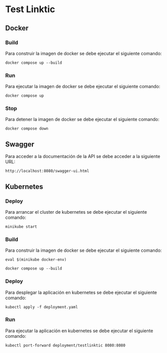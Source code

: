 # Test Linktic
## Docker
### Build
Para construir la imagen de docker se debe ejecutar el siguiente comando:

``` docker compose up --build ```

### Run
Para ejecutar la imagen de docker se debe ejecutar el siguiente comando:

``` docker compose up ```

### Stop
Para detener la imagen de docker se debe ejecutar el siguiente comando:

``` docker compose down ```
## Swagger
Para acceder a la documentación de la API se debe acceder a la siguiente URL:

``` http://localhost:8080/swagger-ui.html ```

## Kubernetes
### Deploy
Para arrancar el cluster de kubernetes se debe ejecutar el siguiente comando:

``` minikube start ```
### Build
Para construir la imagen de docker se debe ejecutar el siguiente comando:

``` eval $(minikube docker-env) ```

``` docker compose up --build ```
### Deploy
Para desplegar la aplicación en kubernetes se debe ejecutar el siguiente comando:

``` kubectl apply -f deployment.yaml ```
### Run
Para ejecutar la aplicación en kubernetes se debe ejecutar el siguiente comando:

``` kubectl port-forward deployment/testlinktic 8080:8080 ```